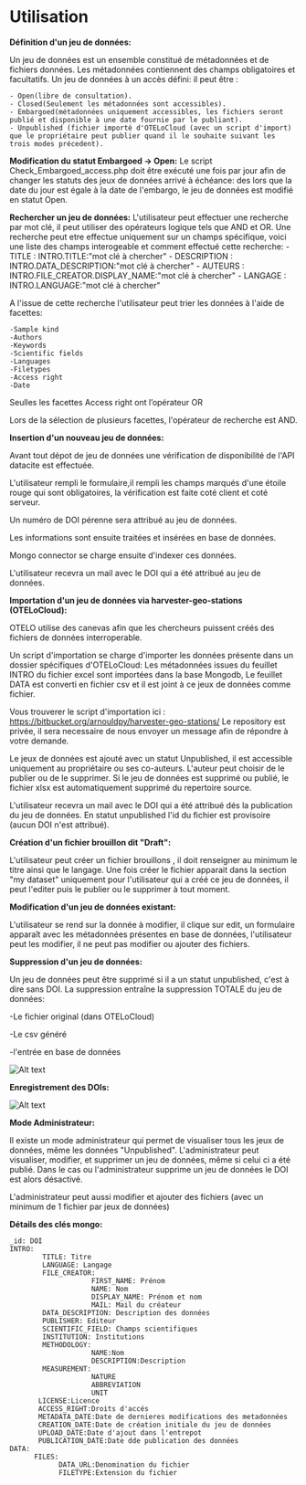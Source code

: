 # Utilisation  

**Définition d'un jeu de données:**

Un jeu de données est un ensemble constitué de métadonnées et de fichiers données.
Les métadonnées contiennent des champs obligatoires et facultatifs.
Un jeu de données à un accès défini: il peut être :

    - Open(libre de consultation).
    - Closed(Seulement les métadonnées sont accessibles).
    - Embargoed(métadonnées uniquement accessibles, les fichiers seront publié et disponible à une date fournie par le publiant).
    - Unpublished (fichier importé d'OTELoCloud (avec un script d'import) que le propriétaire peut publier quand il le souhaite suivant les trois modes précedent).


**Modification du statut Embargoed -> Open:**
Le script Check_Embargoed_access.php doit être exécuté une fois par jour afin de changer les statuts des jeux de données arrivé à échéance: des lors que la date du jour est égale à la date de l'embargo, le jeu de données est modifié en statut Open.


**Rechercher un jeu de données:**
L'utilisateur peut effectuer une recherche par mot clé, il peut utiliser des opérateurs logique tels que AND et OR.
Une recherche peut etre effectue uniquement sur un champs spécifique, voici une liste des champs interogeable et comment effectué cette recherche:
    - TITLE : INTRO.TITLE:"mot clé à chercher"
    - DESCRIPTION : INTRO.DATA_DESCRIPTION:"mot clé à chercher"
    - AUTEURS : INTRO.FILE_CREATOR.DISPLAY_NAME:"mot clé à chercher"
    - LANGAGE : INTRO.LANGUAGE:"mot clé à chercher"
    
A l'issue de cette recherche l'utilisateur peut trier les données à l'aide de facettes:
   
    -Sample kind
    -Authors
    -Keywords
    -Scientific fields
    -Languages
    -Filetypes
    -Access right
    -Date
    
Seulles les facettes Access right ont l’opérateur OR

Lors de la sélection de plusieurs facettes, l'opérateur de recherche est AND. 


**Insertion d'un nouveau jeu de données:**

Avant tout dépot de jeu de données une vérification de disponibilité de l'API datacite est effectuée.

L'utilisateur rempli le formulaire,il rempli les champs marqués d'une étoile rouge qui sont obligatoires, la vérification est faite coté client et coté serveur.

Un numéro de DOI pérenne sera attribué au jeu de données.

Les informations sont ensuite traitées et insérées en base de données.

Mongo connector se charge ensuite d'indexer ces données.

L'utilisateur recevra un mail avec le DOI qui a été attribué au jeu de données.

**Importation d'un jeu de données via  harvester-geo-stations (OTELoCloud):**

OTELO utilise des canevas afin que les chercheurs puissent créés des fichiers de données interroperable.

Un script d'importation se charge d'importer les données présente dans un dossier spécifiques d'OTELoCloud:
Les métadonnées issues du feuillet INTRO du fichier excel sont importées dans la base Mongodb,
Le feuillet DATA est converti en fichier csv et il est joint à ce jeux de données comme fichier.

Vous trouverer le script d'importation ici : https://bitbucket.org/arnouldpy/harvester-geo-stations/
Le repository est privée, il sera necessaire de nous envoyer un message afin de répondre à votre demande.

Le jeux de données est ajouté avec un statut Unpublished, il est accessible uniquement au propriétaire ou ses co-auteurs.
L'auteur peut choisir de le publier ou de le supprimer.
Si le jeu de données est supprimé ou publié, le fichier xlsx est automatiquement supprimé du repertoire source.

L'utilisateur recevra un mail avec le DOI qui a été attribué dés la publication du jeu de données. En statut unpublished l'id du fichier est provisoire (aucun DOI n'est attribué).

**Création d'un fichier brouillon dit "Draft":**

L'utilisateur peut créer un fichier brouillons , il doit renseigner au minimum le titre ainsi que le langage.
Une fois créer le fichier apparait dans la section "my dataset" uniquement pour l'utilisateur qui a créé ce jeu de données, il peut l'editer puis le publier ou le supprimer à tout moment.

**Modification d'un jeu de données existant:**

L'utilisateur se rend sur la donnée à modifier, il clique sur edit, un formulaire apparaît avec les métadonnées présentes en base de données, l'utilisateur peut les modifier, il ne peut pas modifier ou ajouter des fichiers.


**Suppression d'un jeu de données:**

Un jeu de données peut être supprimé si il a un statut unpublished, c'est à dire sans DOI.
La suppression entraîne la suppression TOTALE du jeu de données:

-Le fichier original (dans OTELoCloud)

-Le csv généré

-l'entrée en base de données


![Alt text](/Img_doc/Diagram_ORDAR.png?raw=true)



**Enregistrement des DOIs:**

![Alt text](/Img_doc/DOI_save.png?raw=true)


**Mode Administrateur:**

Il existe un mode administrateur qui permet de visualiser tous les jeux de données, même les données "Unpublished".
L'administrateur peut visualiser, modifier, et supprimer un jeu de données, même si celui ci a été publié.
Dans le cas ou l'administrateur supprime un jeu de données le DOI est alors désactivé.

L'administrateur peut aussi modifier et ajouter des fichiers (avec un minimum de 1 fichier par jeux de données)

 **Détails des clés mongo:**
 
    _id: DOI
    INTRO:
            TITLE: Titre
            LANGUAGE: Langage
            FILE_CREATOR:   
                        FIRST_NAME: Prénom
                        NAME: Nom
                        DISPLAY_NAME: Prénom et nom
                        MAIL: Mail du créateur
            DATA_DESCRIPTION: Description des données
            PUBLISHER: Editeur
            SCIENTIFIC_FIELD: Champs scientifiques
            INSTITUTION: Institutions
            METHODOLOGY:
                        NAME:Nom
                        DESCRIPTION:Description
            MEASUREMENT:
                        NATURE
                        ABBREVIATION
                        UNIT
           LICENSE:Licence
           ACCESS_RIGHT:Droits d'accés
           METADATA_DATE:Date de dernieres modifications des metadonnées
           CREATION_DATE:Date de création initiale du jeu de données 
           UPLOAD_DATE:Date d'ajout dans l'entrepot
           PUBLICATION_DATE:Date dde publication des données
    DATA:
          FILES:
                DATA_URL:Denomination du fichier
                FILETYPE:Extension du fichier
